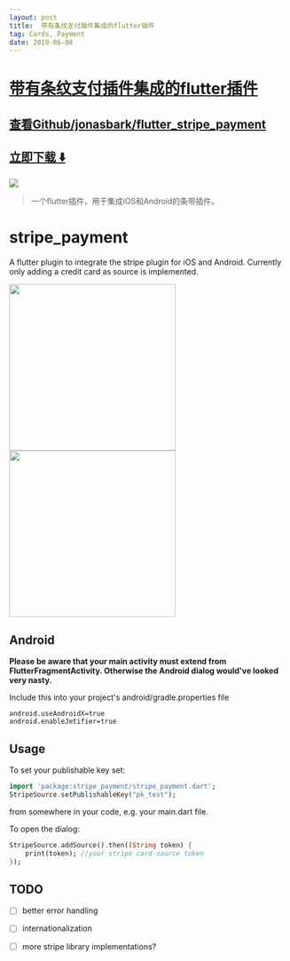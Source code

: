```yaml
---
layout: post
title:  带有条纹支付插件集成的flutter插件
tag: Cards, Payment
date: 2019-06-08
---
```


# [带有条纹支付插件集成的flutter插件 ](http://github.com/jonasbark/flutter_stripe_payment) 



## [查看Github/jonasbark/flutter_stripe_payment](http://github.com/jonasbark/flutter_stripe_payment)
## [立即下载 ️⬇️ ](https://codeload.github.com/jonasbark/flutter_stripe_payment/zip/master) 


 
![](https://flutterawesome.com/content/images/2019/02/stripe_payment.jpg)
 
>
> 一个flutter插件，用于集成iOS和Android的条带插件。
>

 
# stripe_payment

A flutter plugin to integrate the stripe plugin for iOS and Android. Currently only adding a credit card as source is implemented.

<img src="https://github.com/jonasbark/flutter_stripe_payment/raw/master/screenshot_android.png" width="300"/>
<img src="https://github.com/jonasbark/flutter_stripe_payment/raw/master/screenshot_ios.png" width="300"/>

## Android

**Please be aware that your main activity must extend from FlutterFragmentActivity. Otherwise the Android dialog would've looked very nasty.**

Include this into your project's android/gradle.properties file
```properties
android.useAndroidX=true
android.enableJetifier=true
```

## Usage

To set your publishable key set:
```dart
import 'package:stripe_payment/stripe_payment.dart';
StripeSource.setPublishableKey("pk_test");
```
from somewhere in your code, e.g. your main.dart file.

To open the dialog:
```dart
StripeSource.addSource().then((String token) {
    print(token); //your stripe card source token
});
```

## TODO

- [ ] better error handling
- [ ] internationalization
- [ ] more stripe library implementations?

